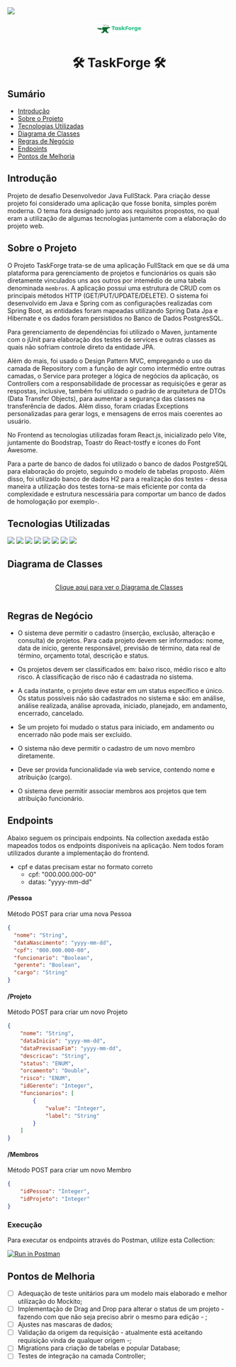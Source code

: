 <img src="https://img.shields.io/badge/STATUS-CONCLUÍDO-green"/>

<p align="center">
 <img src="client/gerenciador_de_projetos/src/assets/taskforge-high-resolution-logo-transparent.png" width=20%>
</p>

<h1 align="center">🛠️ TaskForge 🛠️</h1>

<h2>Sumário</h2>
<ul>
 <li><a href="#introducao">Introdução</a></li>
 <li><a href="#sobre_o_projeto">Sobre o Projeto</a></li>
 <li><a href="#tecnologias_utilizadas">Tecnologias Utilizadas</a></li>
 <li><a href="#diagrama_de_classes">Diagrama de Classes</a></li>
 <li><a href="#regras_de_negocio">Regras de Negócio</a></li>
 <li><a href="#endpoints">Endpoints</a></li> 
 <li><a href="#pontos_de_melhoria">Pontos de Melhoria</a></li> 
</ul>

<h2 id="introducao">Introdução</h2>

Projeto de desafio Desenvolvedor Java FullStack. Para criação desse projeto foi considerado uma aplicação que fosse bonita, simples porém moderna. O tema fora designado junto aos requisitos propostos, no qual eram a utilização de algumas tecnologias juntamente com a elaboração do projeto web.

<h2 id="sobre_o_projeto">Sobre o Projeto</h2>

O Projeto TaskForge trata-se de uma aplicação FullStack em que se dá uma plataforma para gerenciamento de projetos e funcionários os quais são diretamente vinculados uns aos outros por intemédio de uma tabela denominada ```membros```. A aplicação possui uma estrutura de CRUD com os principais métodos HTTP (GET/PUT/UPDATE/DELETE).
O sistema foi desenvolvido em Java e Spring com as configurações realizadas com Spring Boot, as entidades foram mapeadas utilizando Spring Data Jpa e Hibernate e os dados foram persistidos no Banco de Dados PostgresSQL.

Para gerenciamento de dependências foi utilizado o Maven, juntamente com o jUnit para elaboração dos testes de services e outras classes as quais não sofriam controle direto da entidade JPA.

Além do mais, foi usado o Design Pattern MVC, empregando o uso da camada de Repository com a função de agir como intermédio entre outras camadas, o Service para proteger a lógica de negócios da aplicação, os Controllers com a responsabilidade de processar as requisições e gerar as respostas, inclusive, também foi utilizado o padrão de arquitetura de DTOs (Data Transfer Objects), para aumentar a segurança das classes na transferência de dados. Além disso, foram criadas Exceptions personalizadas para gerar logs, e mensagens de erros mais coerentes ao usuário.

No Frontend as tecnologias utilizadas foram React.js, inicializado pelo Vite, juntamente do Boodstrap, Toastr do React-tostfy e ícones do Font Awesome.

Para a parte de banco de dados foi utilizado o banco de dados PostgreSQL para elaboração do projeto, seguindo o modelo de tabelas proposto. Além disso, foi utilizado banco de dados H2 para a realização dos testes - dessa maneira a utilização dos testes torna-se mais eficiente por conta da complexidade e estrutura nescessária para comportar um banco de dados de homologação por exemplo-.


<h2 id="tecnologias_utilizadas">Tecnologias Utilizadas</h2>

<p>
   <img src="https://img.shields.io/badge/Java-ED8B00?style=for-the-badge&logo=java&logoColor=white"/>
   <img src="https://img.shields.io/badge/Spring-6DB33F?style=for-the-badge&logo=spring&logoColor=white"/>
   <img src="https://img.shields.io/badge/Spring_Boot-F2F4F9?style=for-the-badge&logo=spring-boot"/>
   <img src="https://img.shields.io/badge/PostgreSQL-316192?style=for-the-badge&logo=postgresql&logoColor=white"/>
   <img src="https://img.shields.io/badge/Hibernate-59666C?style=for-the-badge&logo=Hibernate&logoColor=white"/>
   <img src="https://img.shields.io/badge/apache_maven-C71A36?style=for-the-badge&logo=apachemaven&logoColor=white"/>
   <img src="https://img.shields.io/badge/Junit5-25A162?style=for-the-badge&logo=junit5&logoColor=white"/>
   <img src="https://img.shields.io/badge/react-black?style=for-the-badge&logo=react&logoColor=white"/>
</p>

<h2 id="diagrama_de_classes">Diagrama de Classes</h2>

<div style="display: flex; justify-content: center; align-items: center;">
  <p style="text-align: center;">
    <a href="Diagrama-de-Classes.svg" target="_blank">Clique aqui para ver o Diagrama de Classes</a>
  </p>
</div>

<h2 id="regras_de_negocio">Regras de Negócio</h2>

- O sistema deve permitir o cadastro (inserção, exclusão, alteração e consulta) de projetos. Para cada projeto devem ser informados: nome, data de início, gerente responsável, previsão de término, data real de término, orçamento total, descrição e status.

- Os projetos devem ser classificados em: baixo risco, médio risco e alto risco. A classificação de risco não é cadastrada no sistema.

- A cada instante, o projeto deve estar em um status específico e único. Os status possíveis não são cadastrados no sistema e são: em análise, análise realizada, análise aprovada, iniciado, planejado, em andamento, encerrado, cancelado.

- Se um projeto foi mudado o status para iniciado, em andamento ou encerrado não pode mais ser excluído.

- O sistema não deve permitir o cadastro de um novo membro diretamente.

- Deve ser provida funcionalidade via web service, contendo nome e atribuição (cargo).

- O sistema deve permitir associar membros aos projetos que tem atribuição funcionário.

## Endpoints 

Abaixo seguem os principais endpoints. Na collection axedada estão mapeados todos os endpoints disponíveis na aplicação. Nem todos foram utilizados durante a implementação do frontend.

- cpf e datas precisam estar no formato correto
    - cpf: "000.000.000-00"
    - datas: "yyyy-mm-dd"


#### /Pessoa
 
Método POST para criar uma nova Pessoa

```json
{
  "nome": "String",
  "dataNascimento": "yyyy-mm-dd",
  "cpf": "000.000.000-00",
  "funcionario": "Boolean",
  "gerente": "Boolean",
  "cargo": "String" 
}
```

#### /Projeto
 
Método POST para criar um novo Projeto


```json
{
    "nome": "String",
    "dataInicio": "yyyy-mm-dd",
    "dataPrevisaoFim": "yyyy-mm-dd",
    "descricao": "String",
    "status": "ENUM",
    "orcamento": "Double",
    "risco": "ENUM",
    "idGerente": "Integer",
    "funcionarios": [
        {
            "value": "Integer",
            "label": "String"
        }
    ]
}
```

#### /Membros
 
Método POST para criar um novo Membro


```json
{
    "idPessoa": "Integer",
    "idProjeto": "Integer"
}
```

 
<h3>Execução</h3>

<p>Para executar os endpoints através do Postman, utilize esta Collection: 

[![Run in Postman](https://run.pstmn.io/button.svg)](https://elements.getpostman.com/redirect?entityId=24093493-7dc8e626-46ec-481b-9042-bb802887b86e&entityType=collection) </p>
 
<h2 id="pontos_de_melhoria">Pontos de Melhoria</h2>

- [ ] Adequação de teste unitários para um modelo mais elaborado e melhor utilização do Mockito;
- [ ] Implementação de Drag and Drop para alterar o status de um projeto - fazendo com que não seja preciso abrir o mesmo para edição - ; 
- [ ] Ajustes nas mascaras de dados;
- [ ] Validação da origem da requisição - atualmente está aceitando requisição vinda de qualquer origem -;
- [ ] Migrations para criação de tabelas e popular Database;
- [ ] Testes de integração na camada Controller;
